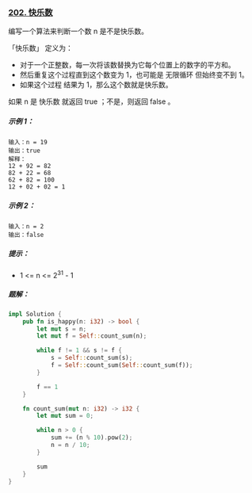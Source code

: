 ### [202. 快乐数](https://leetcode.cn/problems/happy-number/)
编写一个算法来判断一个数 n 是不是快乐数。

「快乐数」 定义为：

- 对于一个正整数，每一次将该数替换为它每个位置上的数字的平方和。
- 然后重复这个过程直到这个数变为 1，也可能是 无限循环 但始终变不到 1。
- 如果这个过程 结果为 1，那么这个数就是快乐数。


如果 n 是 快乐数 就返回 true ；不是，则返回 false 。



##### 示例 1：
```
输入：n = 19
输出：true
解释：
12 + 92 = 82
82 + 22 = 68
62 + 82 = 100
12 + 02 + 02 = 1
```

##### 示例 2：
```
输入：n = 2
输出：false
```

##### 提示：
- 1 <= n <= 2<sup>31</sup> - 1

##### 题解：
```rust
impl Solution {
    pub fn is_happy(n: i32) -> bool {
        let mut s = n;
        let mut f = Self::count_sum(n);

        while f != 1 && s != f {
            s = Self::count_sum(s);
            f = Self::count_sum(Self::count_sum(f));
        }

        f == 1
    }

    fn count_sum(mut n: i32) -> i32 {
        let mut sum = 0;

        while n > 0 {
            sum += (n % 10).pow(2);
            n = n / 10;
        }

        sum
    }
}
```
